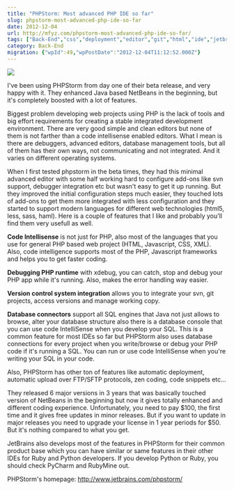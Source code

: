 ```yaml
---
title: "PHPStorm: Most advanced PHP IDE so far"
slug: phpstorm-most-advanced-php-ide-so-far
date: 2012-12-04
url: http://mfyz.com/phpstorm-most-advanced-php-ide-so-far/
tags: ["Back-End","css","deployment","editor","git","html","ide","jetbrains","less","php","phpstorm","svn","tdd","version control"]
category: Back-End
migration: {"wpId":49,"wpPostDate":"2012-12-04T11:12:52.000Z"}
---
```


![](/images/archive/en/2020/05/PHP-Framework-Wars-How-PHPStorm-is-doing_io5oou.jpg?fit=525%2C230&ssl=1&cld_params=w_525)

I've been using PHPStorm from day one of their beta release, and very happy with it. They enhanced Java based NetBeans in the beginning, but it's completely boosted with a lot of features.

Biggest problem developing web projects using PHP is the lack of tools and big effort requirements for creating a stable integrated development environment. There are very good simple and clean editors but none of them is not farther than a code intellisense enabled editors. What I mean is there are debuggers, advanced editors, database management tools, but all of them has their own ways, not communicating and not integrated. And it varies on different operating systems.

When I first tested phpstorm in the beta times, they had this minimal advanced editor with some half working hard to configure add-ons like svn support, debugger integration etc but wasn't easy to get it up running. But they improved the initial configuration steps much easier, they touched lots of add-ons to get them more integrated with less configuration and they started to support modern languages for different web technologies (html5, less, sass, haml). Here is a couple of features that I like and probably you'll find them very usefull as well.

**Code Intellisense** is not just for PHP, also most of the languages that you use for general PHP based web project (HTML, Javascript, CSS, XML). Also, code intelligence supports most of the PHP, Javascript frameworks and helps you to get faster coding.

**Debugging PHP runtime** with xdebug, you can catch, stop and debug your PHP app while it's running. Also, makes the error handling way easier.

**Version control system integration** allows you to integrate your svn, git projects, access versions and manage working copy.

**Database connectors** support all SQL engines that Java not just allows to browse, alter your database structure also there is a database console that you can use code IntelliSense when you develop your SQL. This is a common feature for most IDEs so far but PHPStorm also uses database connections for every project when you write/browse or debug your PHP code if it's running a SQL. You can run or use code IntelliSense when you're writing your SQL in your code.

Also, PHPStorm has other ton of features like automatic deployment, automatic upload over FTP/SFTP protocols, zen coding, code snippets etc...

They released 6 major versions in 3 years that was basically touched version of NetBeans in the beginning but now it gives totally enhanced and different coding experience. Unfortunately, you need to pay $100, the first time and it gives free updates in minor releases. But if you want to update in major releases you need to upgrade your license in 1 year periods for $50. But it's nothing compared to what you get.

JetBrains also develops most of the features in PHPStorm for their common product base which you can have similar or same features in their other IDEs for Ruby and Python developers. If you develop Python or Ruby, you should check PyCharm and RubyMine out.

PHPStorm's homepage: http://www.jetbrains.com/phpstorm/